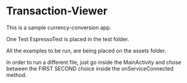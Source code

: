# Transaction-Viewer
This is a sample currency-conversion app.

One Test EspressoTest is placed in the test folder.

All the examples to be run, are being placed on the assets folder.

In order to run a different file, just go inside the MainActivity and chose between the FIRST SECOND  choice inside the onServiceConnected method.

